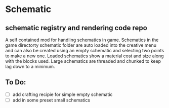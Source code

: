 # Schematic
## schematic registry and rendering code repo

A self contained mod for handling schematics in game. Schematics in the game directorty schematic folder are auto loaded into the creative menu and can also be created using an empty schematic and selecting two points to make a new one. Loaded schematics show a material cost and size along with the blocks used. Large schematics are threaded and chunked to keep lag down to a minimum.

## To Do:
- [ ] add crafting recipie for simple empty schematic
- [ ] add in some preset small schematics

